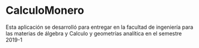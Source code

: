 # CalculoMonero
Esta aplicación se desarrolló para entregar en la facultad de ingeniería para las materias de álgebra y Calculo y geometrías analítica en el semestre 2019-1
